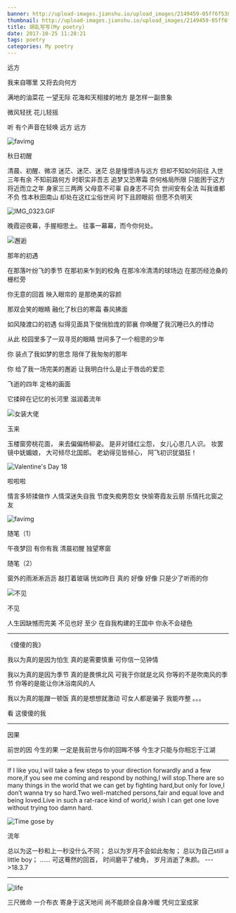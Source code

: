 ```yaml
---
banner: http://upload-images.jianshu.io/upload_images/2149459-05ff6f538287ff7d.jpg?imageMogr2/auto-orient/strip%7CimageView2/2/w/1240
thumbnail: http://upload-images.jianshu.io/upload_images/2149459-05ff6f538287ff7d.jpg?imageMogr2/auto-orient/strip%7CimageView2/2/w/1240
title: 胡乱写写(My poetry)
date: 2017-10-25 11:28:21
tags: poetry
categories: My poetry
---
```

远方

我来自哪里
又将去向何方

满地的油菜花
一望无际
花海和天相接的地方
是怎样一副景象

微风轻抚
花儿轻摇

听
有个声音在轻唤
远方
远方

<!--more-->

![favimg](http://upload-images.jianshu.io/upload_images/2149459-115d1470f2a44271.jpg?imageMogr2/auto-orient/strip%7CimageView2/2/w/1240)

秋日初醒

清晨、初醒、微凉
迷茫、迷茫、迷茫
总是憧憬诗与远方
但却不知如何前往
入世三年有余
不知前路何方
时职实非吾志
追梦又恐寒霜
奈何格局所限
只能困于这方
将近而立之年
身家三三两两
父母意不可辜
自身志不可负
世间安有全法
叫我谁都不负
性本秋田南山
却处在这红尘俗世间
时下且顾眼前
但愿不负明天

![IMG_0323.GIF](http://upload-images.jianshu.io/upload_images/2149459-6052f7dfc81cdfc2.GIF?imageMogr2/auto-orient/strip)

晚霞迎夜幕，手握相思土。
往事一幕幕，而今你何处。


![邂逅](http://img4.imgtn.bdimg.com/it/u=2955958852,2812943374&fm=27&gp=0.jpg)

那年的初遇

在那落叶纷飞的季节
在那初来乍到的校角
在那冷冷清清的球场边
在那历经沧桑的栅栏旁

你无意的回首
映入眼帘的
是那绝美的容颜

那双会笑的眼睛
融化了秋日的寒霜
春风拂面

如风陵渡口的初遇
似得见面具下俊俏脸庞的郭襄
你唤醒了我沉睡已久的悸动

从此
校园里多了一双寻觅的眼睛
世间多了一个相思的少年

你
装点了我如梦的思念
陪伴了我匆匆的那年

你
给了我一场完美的邂逅
让我明白什么是止于唇齿的爱恋

飞逝的四年
定格的画面

它揉碎在记忆的长河里
滋润着流年


![女装大佬](http://img.diudou.com/file/mingxing/bagua/2017-11-21/47c4ef50f4f5cd0444e9ac55a3f5b810.jpg)

玉来

玉楼窗旁桃花面，
来去偏偏杨柳姿。
是非对错红尘怨，
女儿心思几人识。
妆罢镜中妩媚娘，
大可倾尽北国郎。
老幼得见皆倾心，
阿飞初识犹猖狂！


![Valentine's Day 18](https://timgsa.baidu.com/timg?image&quality=80&size=b9999_10000&sec=1520484898610&di=1ebde5acebe8112316893a553ec54083&imgtype=jpg&src=http%3A%2F%2Fww2.sinaimg.cn%2Fcrop.0.0.1000.562.1000.562%2F90247d48gw1f0yqe016f5j20rs0fmdka.jpg)

啦啦啦

情言多矫揉做作
人情深迷失自我
节度失痴男怨女
快愉寄霞友云朋
乐情托北窗之友

![favimg](https://upload-images.jianshu.io/upload_images/2149459-539dbd4dacf9cc87.jpg?imageMogr2/auto-orient/strip%7CimageView2/2/w/700)

随笔（1）

午夜梦回
有你有我
清晨初醒
独望寒窗

随笔（2）

窗外的雨淅淅沥沥
敲打着玻璃
恍如昨日
真的
好像
好像
只是少了听雨的你


![不见](https://timgsa.baidu.com/timg?image&quality=80&size=b9999_10000&sec=1520487293924&di=fd02b91cdf86347ad7926c53dad3077c&imgtype=0&src=http%3A%2F%2Fwww.ledu365.com%2Fuploads%2Fallimg%2F140909%2F135I62N1-0.jpg)


不见

人生因缺憾而完美
不见也好
至少
在自我构建的王国中
你永不会褪色

--- ---

《傻傻的我》

我以为真的是因为怕生
真的是需要慎重
可你信一见钟情

我以为真的是因为季节
真的是畏惧北风
可我于你就是北风
你等的不是吹南风的季节
你等的是能让你沐浴南风的人

我以为真的能蹭一顿饭
真的是想想就激动
可女人都是骗子
我能咋整
。。。

看
这傻傻的我

--- ---

因果

前世的因
今生的果
一定是我前世与你的回眸不够
今生才只能与你相忘于江湖

--- ---

If I like you,I will take a few steps to  your direction forwardly and a few more,if you see me coming and respond by nothing,I will stop.There are so many things in the world that we can get by fighting hard,but only for love,I don’t wanna try so hard.Two well-matched persons,fair and equal love and being loved.Live in such a rat-race kind of world,I wish I can get one love without trying too damn hard.

![Time gose by](https://timgsa.baidu.com/timg?image&quality=80&size=b9999_10000&sec=1521080751&di=698f791d3e667edc24ad709645529c18&imgtype=jpg&er=1&src=http%3A%2F%2Fimage.read.duokan.com%2Fmfsv2%2Fdownload%2Fs010%2Fp01qQi5yZH7k%2FP5YxaBU0UwlCGl.jpg)

流年

总以为这一秒和上一秒没什么不同；
总以为岁月不会如此匆匆；
总以为自己still a little boy；
……
可这蓦然的回首，
时间磨平了棱角，
岁月消逝了朱颜。
                    --->18.3.7

--- ---

![life](https://ss0.bdstatic.com/70cFvHSh_Q1YnxGkpoWK1HF6hhy/it/u=3524048467,1461102711&fm=27&gp=0.jpg)

三尺微命
一介布衣
寄身于这天地间
尚不能顾全自身冷暖
凭何立室成家
